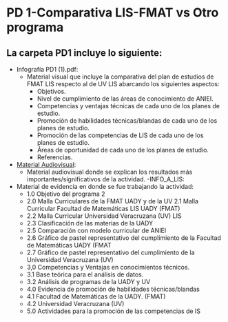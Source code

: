 # PD 1-Comparativa LIS-FMAT vs Otro programa
## La carpeta PD1 incluye lo siguiente:
- Infografía PD1 (1).pdf:
  - Material visual que incluye la comparativa del plan de estudios de FMAT LIS respecto al de UV LIS abarcando los siguientes aspectos:
      - Objetivos.
      - Nivel de cumplimiento de las áreas de conocimiento de ANIEI.
      - Competencias y ventajas técnicas de cada uno de los planes de estudio.
      - Promoción de habilidades técnicas/blandas de cada uno de los planes de estudio.
      - Promoción de las competencias de LIS de cada uno de los planes de estudio.
      - Áreas de oportunidad de cada uno de los planes de estudio.
      - Referencias.
- [Material Audiovisual](https://www.canva.com/design/DAGyoWQWNJY/lwNjHmmayDz2_30m91Bucg/edit):
    - Material audiovisual donde se explican los resultados más importantes/significativos de la actividad.
-INFO_A_LIS:
- Material de evidencia en donde se fue trabajando la actividad:
  - 1.0 Objetivo del programa	2
  - 2.0 Malla Curriculares de la FMAT UADY y de la UV	  2.1 Malla Curricular Facultad de Matemáticas LIS UADY (FMAT)	
  - 2.2 Malla Curricular Universidad Veracruzana (UV) LIS	
  - 2.3 Clasificación de las materias de la UADY	
  - 2.5 Comparación con modelo curricular de ANIEI
  - 2.6 Gráfico de pastel representativo del cumplimiento de la Facultad de Matemáticas UADY (FMAT	
  - 2.7 Gráfico de pastel representativo del cumplimiento de la Universidad Veracruzana (UV)	
  - 3,0 Competencias y Ventajas en conocimientos técnicos.	
  - 3.1 Base teórica para el análisis de datos.
  - 3.2 Análisis de programas de la UADY y UV	
  - 4.0 Evidencia de promoción de habilidades técnicas/blandas	
  - 4.1 Facultad de Matemáticas de la UADY. (FMAT)	
  - 4.2 Universidad Veracruzana (UV)	
  - 5.0 Actividades para la promoción de las competencias de IS	
  
 



    
